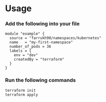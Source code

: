 # Usage

### Add the following into your file 
```
module "example" {
  source = "farrukh90/namespaces/kubernetes"
  name   = "my-first-namespace"
  number_of_pods = 36
  labels = {
    env = "dev"
    createdBy = "terraform"
  }
}
```

### Run the following commands
```
terraform init 
terraform apply
```
